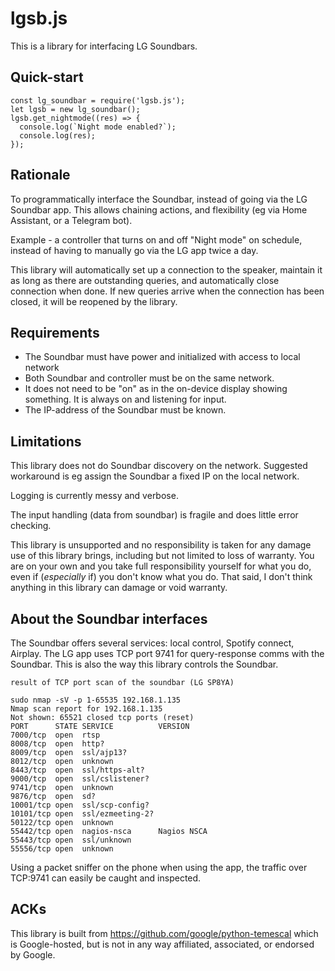 # lgsb.js

This is a library for interfacing LG Soundbars.

## Quick-start

```
const lg_soundbar = require('lgsb.js');
let lgsb = new lg_soundbar();
lgsb.get_nightmode((res) => {
  console.log(`Night mode enabled?`);
  console.log(res);
});
```

## Rationale

To programmatically interface the Soundbar, instead of going via the LG Soundbar app. This allows chaining actions, and flexibility (eg via Home Assistant, or a Telegram bot).

Example - a controller that turns on and off "Night mode" on schedule, instead of having to manually go via the LG app twice a day.

This library will automatically set up a connection to the speaker, maintain it as long as there are outstanding queries, and automatically close connection when done. If new queries arrive when the connection has been closed, it will be reopened by the library.

## Requirements

* The Soundbar must have power and initialized with access to local network
* Both Soundbar and controller must be on the same network.
* It does not need to be "on" as in the on-device display showing something. It is always on and listening for input.
* The IP-address of the Soundbar must be known.

## Limitations

This library does not do Soundbar discovery on the network. Suggested workaround is eg assign the Soundbar a fixed IP on the local network.

Logging is currently messy and verbose.

The input handling (data from soundbar) is fragile and does little error checking.

This library is unsupported and no responsibility is taken for any damage use of this library brings, including but not limited to loss of warranty. You are on your own and you take full responsibility yourself for what you do, even if (_especially_ if) you don't know what you do. That said, I don't think anything in this library can damage or void warranty.

## About the Soundbar interfaces

The Soundbar offers several services: local control, Spotify connect, Airplay. The LG app uses TCP port 9741 for query-response comms with the Soundbar. This is also the way this library controls the Soundbar.

```
result of TCP port scan of the soundbar (LG SP8YA)

sudo nmap -sV -p 1-65535 192.168.1.135
Nmap scan report for 192.168.1.135
Not shown: 65521 closed tcp ports (reset)
PORT      STATE SERVICE          VERSION
7000/tcp  open  rtsp
8008/tcp  open  http?
8009/tcp  open  ssl/ajp13?
8012/tcp  open  unknown
8443/tcp  open  ssl/https-alt?
9000/tcp  open  ssl/cslistener?
9741/tcp  open  unknown
9876/tcp  open  sd?
10001/tcp open  ssl/scp-config?
10101/tcp open  ssl/ezmeeting-2?
50122/tcp open  unknown
55442/tcp open  nagios-nsca      Nagios NSCA
55443/tcp open  ssl/unknown
55556/tcp open  unknown
```

Using a packet sniffer on the phone when using the app, the traffic over TCP:9741 can easily be caught and inspected.

## ACKs

This library is built from https://github.com/google/python-temescal which is Google-hosted, but is not in any way affiliated, associated, or endorsed by Google.
